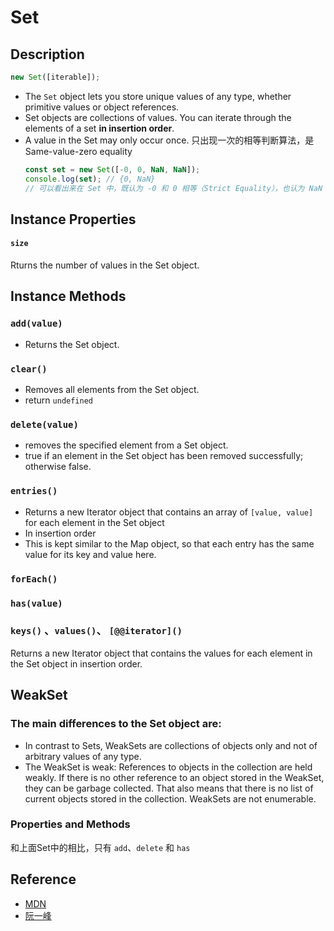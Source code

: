 # Set


## Description
```js
new Set([iterable]);
```
* The `Set` object lets you store unique values of any type, whether primitive values or object references.
* Set objects are collections of values. You can iterate through the elements of a set **in insertion order**.
* A value in the Set may only occur once. 只出现一次的相等判断算法，是  Same-value-zero equality
    ```js
    const set = new Set([-0, 0, NaN, NaN]);
    console.log(set); // {0, NaN}
    // 可以看出来在 Set 中，既认为 -0 和 0 相等（Strict Equality），也认为 NaN 和 NaN 相等（SameValue）
    ```


## Instance Properties
#### `size`
Rturns the number of values in the Set object.

## Instance Methods
### `add(value)`
* Returns the Set object.

### `clear()`
* Removes all elements from the Set object.
* return `undefined`

### `delete(value)`
* removes the specified element from a Set object.
* true if an element in the Set object has been removed successfully; otherwise false.

### `entries()`
* Returns a new Iterator object that contains an array of `[value, value]` for each element in the Set object
* In insertion order
* This is kept similar to the Map object, so that each entry has the same value for its key and value here.

### `forEach()`

### `has(value)`

### `keys()` 、`values()`、 `[@@iterator]()`
Returns a new Iterator object that contains the values for each element in the Set object in insertion order.


## WeakSet

### The main differences to the Set object are:
* In contrast to Sets, WeakSets are collections of objects only and not of arbitrary values of any type.
* The WeakSet is weak: References to objects in the collection are held weakly. If there is no other reference to an object stored in the WeakSet, they can be garbage collected. That also means that there is no list of current objects stored in the collection. WeakSets are not enumerable.

### Properties and Methods
和上面Set中的相比，只有 `add`、`delete` 和 `has`





## Reference
* [MDN](https://developer.mozilla.org/en-US/docs/Web/JavaScript/Reference/Global_Objects/Set)
* [阮一峰](http://es6.ruanyifeng.com/#docs/set-map)
